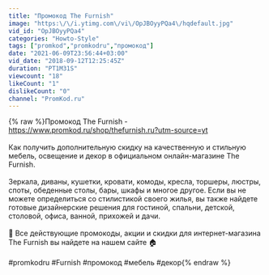 ```yaml
---
title: "Промокод The Furnish"
image: "https:\/\/i.ytimg.com\/vi\/OpJBOyyPQa4\/hqdefault.jpg"
vid_id: "OpJBOyyPQa4"
categories: "Howto-Style"
tags: ["promkod","promkodru","промокод"]
date: "2021-06-09T23:56:44+03:00"
vid_date: "2018-09-12T12:25:45Z"
duration: "PT1M31S"
viewcount: "18"
likeCount: "1"
dislikeCount: "0"
channel: "PromKod.ru"
---
```

{% raw %}Промокод The Furnish - <a rel="nofollow" target="blank" href="https://www.promkod.ru/shop/thefurnish.ru?utm-source=yt">https://www.promkod.ru/shop/thefurnish.ru?utm-source=yt</a><br /><br />Как получить дополнительную скидку на качественную и стильную мебель, освещение и декор в официальном онлайн-магазине The Furnish.<br /><br />Зеркала, диваны, кушетки, кровати, комоды, кресла, торшеры, люстры, споты, обеденные столы, бары, шкафы и многое другое. Если вы не можете определиться со стилистикой своего жилья, вы также найдете готовые дизайнерские решения для гостиной, спальни, детской, столовой, офиса, ванной, прихожей и дачи.<br /><br />📢  Все действующие промокоды, акции и скидки для интернет-магазина The Furnish вы найдете на нашем сайте 🏠<br /><br />#promkodru #Furnish #промокод #мебель #декор{% endraw %}
